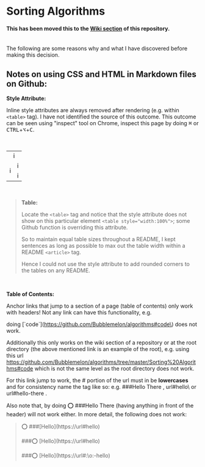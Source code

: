 # Sorting Algorithms

#### This has been moved this to the [Wiki section](https://github.com/Bubblemelon/algorithms/wiki/Sorting-Algorithms) of this repository.  
<br/>
The following are some reasons why and what I have discovered before making this decision.  
<br/>

## Notes on using CSS and HTML in Markdown files on Github:  

**Style Attribute:**

Inline style attributes are always removed after rendering (e.g. within `<table>` tag). I have not identified the source of this outcome. This outcome can be seen using "inspect" tool on Chrome, inspect this page by doing <kbd>&#8984;</kbd> or <kbd>CTRL</kbd>+<kbd>⌥</kbd>+<kbd>C</kbd>.  

<br/>
<table style="width:100%">
  <tr>
    <td colspan="2" align="center">
      i
    </td>
  </tr>
  <tr>
    <td rowspan="2" nowrap>
      i
    </td>
    <td align="left">
      i
    </td>
  </tr>
  <tr>
    <td>
      i
    </td>
  </tr>
</table>
<br/>

> **Table:**
>
> Locate the `<table>` tag and notice that the style attribute does not show on this  particular element `<table style="width:100%">`; some Github function is overriding this attribute.  
>
> So to maintain equal table sizes throughout a README, I kept sentences as long as possible to max out the table width within a README `<article>` tag.    
>
> Hence I could not use the style attribute to add rounded corners to the tables on any README.  

<br/>

**Table of Contents:**

Anchor links that jump to a section of a page (table of contents) only work with headers! Not any link can have this functionality, e.g.  

doing \[\`code\`\]\(https://github.com/Bubblemelon/algorithms#code\) does not work.

Additionally this only works on the wiki section of a repository or at the root directory (the above mentioned link is an example of the root), e.g. using this url https://github.com/Bubblemelon/algorithms/tree/master/Sorting%20Algorithms#code which is not the same level as the root directory does not work.  

For this link jump to work, the # portion of the url must in be **lowercases** and for consistency name the tag like so: e.g. \#\#\#Hello There , url#hello\ or url#hello-there .     

Also note that, by doing :o: \#\#\#Hello There (having anything in front of the header) will not work either. In more detail, the following does not work:  

>:o: \#\#\#[Hello]\(https://url#hello)
>
>\#\#\#:o: [Hello]\(https://url#hello)
>
>\#\#\#:o: [Hello]\(https://url#:\o:-hello)
